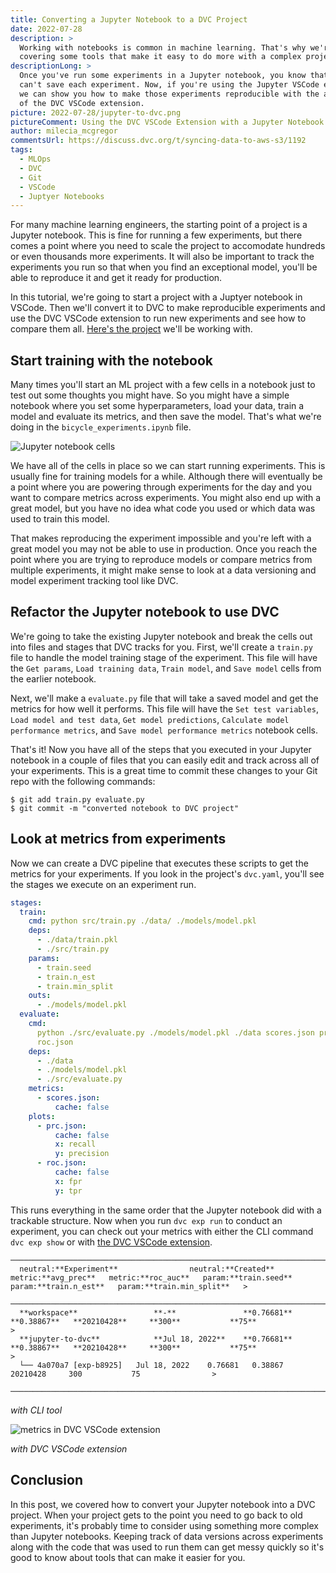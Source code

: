 ```yaml
---
title: Converting a Jupyter Notebook to a DVC Project
date: 2022-07-28
description: >
  Working with notebooks is common in machine learning. That's why we're
  covering some tools that make it easy to do more with a complex project.
descriptionLong: >
  Once you've run some experiments in a Jupyter notebook, you know that you
  can't save each experiment. Now, if you're using the Jupyter VSCode extension,
  we can show you how to make those experiments reproducible with the addition
  of the DVC VSCode extension.
picture: 2022-07-28/jupyter-to-dvc.png
pictureComment: Using the DVC VSCode Extension with a Jupyter Notebook
author: milecia_mcgregor
commentsUrl: https://discuss.dvc.org/t/syncing-data-to-aws-s3/1192
tags:
  - MLOps
  - DVC
  - Git
  - VSCode
  - Juptyer Notebooks
---
```


For many machine learning engineers, the starting point of a project is a
Jupyter notebook. This is fine for running a few experiments, but there comes a
point where you need to scale the project to accomodate hundreds or even
thousands more experiments. It will also be important to track the experiments
you run so that when you find an exceptional model, you'll be able to reproduce
it and get it ready for production.

In this tutorial, we're going to start a project with a Juptyer notebook in
VSCode. Then we'll convert it to DVC to make reproducible experiments and use
the DVC VSCode extension to run new experiments and see how to compare them all.
[Here's the project](https://github.com/iterative/stale-model-example/tree/jupyter-to-dvc)
we'll be working with.

## Start training with the notebook

Many times you'll start an ML project with a few cells in a notebook just to
test out some thoughts you might have. So you might have a simple notebook where
you set some hyperparameters, load your data, train a model and evaluate its
metrics, and then save the model. That's what we're doing in the
`bicycle_experiments.ipynb` file.

![Jupyter notebook cells](/uploads/images/2022-07-28/jupyter-notebook.png)

We have all of the cells in place so we can start running experiments. This is
usually fine for training models for a while. Although there will eventually be
a point where you are powering through experiments for the day and you want to
compare metrics across experiments. You might also end up with a great model,
but you have no idea what code you used or which data was used to train this
model.

That makes reproducing the experiment impossible and you're left with a great
model you may not be able to use in production. Once you reach the point where
you are trying to reproduce models or compare metrics from multiple experiments,
it might make sense to look at a data versioning and model experiment tracking
tool like DVC.

## Refactor the Jupyter notebook to use DVC

We're going to take the existing Jupyter notebook and break the cells out into
files and stages that DVC tracks for you. First, we'll create a `train.py` file
to handle the model training stage of the experiment. This file will have the
`Get params`, `Load training data`, `Train model`, and `Save model` cells from
the earlier notebook.

Next, we'll make a `evaluate.py` file that will take a saved model and get the
metrics for how well it performs. This file will have the `Set test variables`,
`Load model and test data`, `Get model predictions`,
`Calculate model performance metrics`, and `Save model performance metrics`
notebook cells.

That's it! Now you have all of the steps that you executed in your Jupyter
notebook in a couple of files that you can easily edit and track across all of
your experiments. This is a great time to commit these changes to your Git repo
with the following commands:

```cli
$ git add train.py evaluate.py
$ git commit -m "converted notebook to DVC project"
```

## Look at metrics from experiments

Now we can create a DVC pipeline that executes these scripts to get the metrics
for your experiments. If you look in the project's `dvc.yaml`, you'll see the
stages we execute on an experiment run.

```yaml
stages:
  train:
    cmd: python src/train.py ./data/ ./models/model.pkl
    deps:
      - ./data/train.pkl
      - ./src/train.py
    params:
      - train.seed
      - train.n_est
      - train.min_split
    outs:
      - ./models/model.pkl
  evaluate:
    cmd:
      python ./src/evaluate.py ./models/model.pkl ./data scores.json prc.json
      roc.json
    deps:
      - ./data
      - ./models/model.pkl
      - ./src/evaluate.py
    metrics:
      - scores.json:
          cache: false
    plots:
      - prc.json:
          cache: false
          x: recall
          y: precision
      - roc.json:
          cache: false
          x: fpr
          y: tpr
```

This runs everything in the same order that the Jupyter notebook did with a
trackable structure. Now when you run `dvc exp run` to conduct an experiment,
you can check out your metrics with either the CLI command `dvc exp show` or
with
[the DVC VSCode extension](https://marketplace.visualstudio.com/items?itemName=Iterative.dvc).

```dvctable
─────────────────────────────────────────────────────────────────────────────────────────────────────────────>
  neutral:**Experiment**                neutral:**Created**        metric:**avg_prec**   metric:**roc_auc**   param:**train.seed**   param:**train.n_est**   param:**train.min_split**   >
 ────────────────────────────────────────────────────────────────────────────────────────────────────────────>
  **workspace**                 **-**               **0.76681**   **0.38867**   **20210428**     **300**           **75**                >
  **jupyter-to-dvc**            **Jul 18, 2022**    **0.76681**   **0.38867**   **20210428**     **300**           **75**                >
  └── 4a070a7 [exp-b8925]   Jul 18, 2022    0.76681   0.38867   20210428     300           75                >
 ────────────────────────────────────────────────────────────────────────────────────────────────────────────>
```

_with CLI tool_

![metrics in DVC VSCode extension](/uploads/images/2022-07-28/dvc-exp-in-vscode.png)

_with DVC VSCode extension_

## Conclusion

In this post, we covered how to convert your Jupyter notebook into a DVC
project. When your project gets to the point you need to go back to old
experiments, it's probably time to consider using something more complex than
Jupyter notebooks. Keeping track of data versions across experiments along with
the code that was used to run them can get messy quickly so it's good to know
about tools that can make it easier for you.
